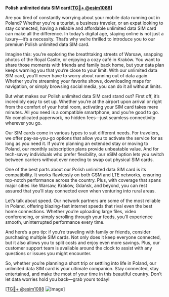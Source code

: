 **Polish unlimited data SIM card[[TG💪+ @esim1088](https://t.me/s/esim1088)]**

Are you tired of constantly worrying about your mobile data running out in Poland? Whether you're a tourist, a business traveler, or an expat looking to stay connected, having a reliable and affordable unlimited data SIM card can make all the difference. In today’s digital age, staying online is not just a luxury—it’s a necessity. That’s why we’re thrilled to introduce you to our premium Polish unlimited data SIM card.

Imagine this: you’re exploring the breathtaking streets of Warsaw, snapping photos of the Royal Castle, or enjoying a cozy café in Kraków. You want to share those moments with friends and family back home, but your data plan keeps warning you that you’re close to your limit. With our unlimited data SIM card, you’ll never have to worry about running out of data again. Whether you’re streaming your favorite shows, downloading maps for navigation, or simply browsing social media, you can do it all without limits.

But what makes our Polish unlimited data SIM card stand out? First off, it’s incredibly easy to set up. Whether you’re at the airport upon arrival or right from the comfort of your hotel room, activating your SIM card takes mere minutes. All you need is a compatible smartphone, and you’re good to go. No complicated paperwork, no hidden fees—just seamless connectivity wherever you go.

Our SIM cards come in various types to suit different needs. For travelers, we offer pay-as-you-go options that allow you to activate the service for as long as you need it. If you’re planning an extended stay or moving to Poland, our monthly subscription plans provide unbeatable value. And for tech-savvy individuals who prefer flexibility, our eSIM option lets you switch between carriers without ever needing to swap out physical SIM cards.

One of the best parts about our Polish unlimited data SIM card is its compatibility. It works flawlessly on both GSM and LTE networks, ensuring top-notch performance across the country. Plus, with coverage that spans major cities like Warsaw, Kraków, Gdańsk, and beyond, you can rest assured that you’ll stay connected even when venturing into rural areas.

Let’s talk about speed. Our network partners are some of the most reliable in Poland, offering blazing-fast internet speeds that rival even the best home connections. Whether you’re uploading large files, video conferencing, or simply scrolling through your feeds, you’ll experience smooth, uninterrupted performance every time.

And here’s a pro tip: if you’re traveling with family or friends, consider purchasing multiple SIM cards. Not only does it keep everyone connected, but it also allows you to split costs and enjoy even more savings. Plus, our customer support team is available around the clock to assist with any questions or issues you might encounter.

So, whether you’re planning a short trip or settling into life in Poland, our unlimited data SIM card is your ultimate companion. Stay connected, stay entertained, and make the most of your time in this beautiful country. Don’t let data worries hold you back—grab yours today!

[[TG💪+ @esim1088](https://t.me/s/esim1088) ![Image](https://i.postimg.cc/Y0z9fWf4/image.png)]